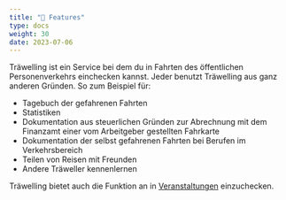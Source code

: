 ```yaml
---
title: "📄 Features"
type: docs
weight: 30
date: 2023-07-06
---
```


Träwelling ist ein Service bei dem du in Fahrten des öffentlichen Personenverkehrs einchecken kannst.
Jeder benutzt Träwelling aus ganz anderen Gründen.
So zum Beispiel für:

- Tagebuch der gefahrenen Fahrten
- Statistiken
- Dokumentation aus steuerlichen Gründen zur Abrechnung mit dem Finanzamt einer vom Arbeitgeber gestellten Fahrkarte
- Dokumentation der selbst gefahrenen Fahrten bei Berufen im Verkehrsbereich
- Teilen von Reisen mit Freunden
- Andere Träweller kennenlernen

Träwelling bietet auch die Funktion an in [Veranstaltungen](/features/events) einzuchecken.
